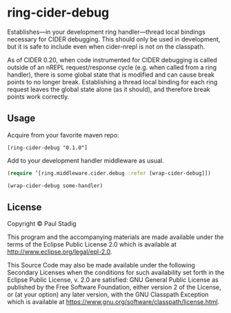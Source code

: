 # ring-cider-debug

Establishes—in your development ring handler—thread local bindings necessary for CIDER debugging.  This should only be used in development, but it is safe to include even when cider-nrepl is not on the classpath.

As of CIDER 0.20, when code instrumented for CIDER debugging is called outside of an nREPL request/response cycle (e.g. when called from a ring handler), there is some global state that is modified and can cause break points to no longer break.  Establishing a thread local binding for each ring request leaves the global state alone (as it should), and therefore break points work correctly.

## Usage

Acquire from your favorite maven repo:

`[ring-cider-debug "0.1.0"]`

Add to your development handler middleware as usual.

```clojure
(require ’[ring.middleware.cider.debug :refer [wrap-cider-debug]])

(wrap-cider-debug some-handler)
```

## License

Copyright © Paul Stadig

This program and the accompanying materials are made available under the terms of the Eclipse Public License 2.0 which is available at http://www.eclipse.org/legal/epl-2.0.

This Source Code may also be made available under the following Secondary Licenses when the conditions for such availability set forth in the Eclipse Public License, v. 2.0 are satisfied: GNU General Public License as published by the Free Software Foundation, either version 2 of the License, or (at your option) any later version, with the GNU Classpath Exception which is available at https://www.gnu.org/software/classpath/license.html.
